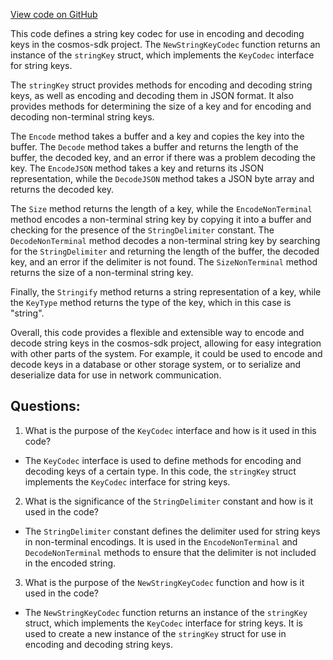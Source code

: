 [View code on GitHub](https://github.com/cosmos/cosmos-sdk/blob/main/collections/codec/string.go)

This code defines a string key codec for use in encoding and decoding keys in the cosmos-sdk project. The `NewStringKeyCodec` function returns an instance of the `stringKey` struct, which implements the `KeyCodec` interface for string keys. 

The `stringKey` struct provides methods for encoding and decoding string keys, as well as encoding and decoding them in JSON format. It also provides methods for determining the size of a key and for encoding and decoding non-terminal string keys. 

The `Encode` method takes a buffer and a key and copies the key into the buffer. The `Decode` method takes a buffer and returns the length of the buffer, the decoded key, and an error if there was a problem decoding the key. The `EncodeJSON` method takes a key and returns its JSON representation, while the `DecodeJSON` method takes a JSON byte array and returns the decoded key. 

The `Size` method returns the length of a key, while the `EncodeNonTerminal` method encodes a non-terminal string key by copying it into a buffer and checking for the presence of the `StringDelimiter` constant. The `DecodeNonTerminal` method decodes a non-terminal string key by searching for the `StringDelimiter` and returning the length of the buffer, the decoded key, and an error if the delimiter is not found. The `SizeNonTerminal` method returns the size of a non-terminal string key. 

Finally, the `Stringify` method returns a string representation of a key, while the `KeyType` method returns the type of the key, which in this case is "string". 

Overall, this code provides a flexible and extensible way to encode and decode string keys in the cosmos-sdk project, allowing for easy integration with other parts of the system. For example, it could be used to encode and decode keys in a database or other storage system, or to serialize and deserialize data for use in network communication.
## Questions: 
 1. What is the purpose of the `KeyCodec` interface and how is it used in this code?
- The `KeyCodec` interface is used to define methods for encoding and decoding keys of a certain type. In this code, the `stringKey` struct implements the `KeyCodec` interface for string keys.

2. What is the significance of the `StringDelimiter` constant and how is it used in the code?
- The `StringDelimiter` constant defines the delimiter used for string keys in non-terminal encodings. It is used in the `EncodeNonTerminal` and `DecodeNonTerminal` methods to ensure that the delimiter is not included in the encoded string.

3. What is the purpose of the `NewStringKeyCodec` function and how is it used in the code?
- The `NewStringKeyCodec` function returns an instance of the `stringKey` struct, which implements the `KeyCodec` interface for string keys. It is used to create a new instance of the `stringKey` struct for use in encoding and decoding string keys.